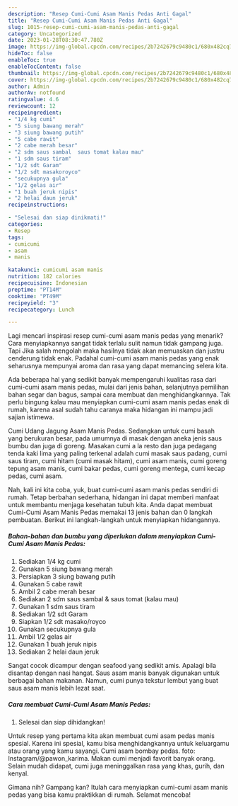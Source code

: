 ```yaml
---
description: "Resep Cumi-Cumi Asam Manis Pedas Anti Gagal"
title: "Resep Cumi-Cumi Asam Manis Pedas Anti Gagal"
slug: 1015-resep-cumi-cumi-asam-manis-pedas-anti-gagal
category: Uncategorized
date: 2023-01-28T08:30:47.780Z
image: https://img-global.cpcdn.com/recipes/2b7242679c9480c1/680x482cq70/cumi-cumi-asam-manis-pedas-foto-resep-utama.jpg
hideToc: false
enableToc: true
enableTocContent: false
thumbnail: https://img-global.cpcdn.com/recipes/2b7242679c9480c1/680x482cq70/cumi-cumi-asam-manis-pedas-foto-resep-utama.jpg
cover: https://img-global.cpcdn.com/recipes/2b7242679c9480c1/680x482cq70/cumi-cumi-asam-manis-pedas-foto-resep-utama.jpg
author: Admin
authorAv: notfound
ratingvalue: 4.6
reviewcount: 12
recipeingredient:
- "1/4 kg cumi"
- "5 siung bawang merah"
- "3 siung bawang putih"
- "5 cabe rawit"
- "2 cabe merah besar"
- "2 sdm saus sambal  saus tomat kalau mau"
- "1 sdm saus tiram"
- "1/2 sdt Garam"
- "1/2 sdt masakoroyco"
- "secukupnya gula"
- "1/2 gelas air"
- "1 buah jeruk nipis"
- "2 helai daun jeruk"
recipeinstructions:

- "Selesai dan siap dinikmati!"
categories:
- Resep
tags:
- cumicumi
- asam
- manis

katakunci: cumicumi asam manis 
nutrition: 182 calories
recipecuisine: Indonesian
preptime: "PT14M"
cooktime: "PT49M"
recipeyield: "3"
recipecategory: Lunch

---
```



Lagi mencari inspirasi resep cumi-cumi asam manis pedas yang menarik? Cara menyiapkannya sangat tidak terlalu sulit namun tidak gampang juga. Tapi Jika salah mengolah maka hasilnya tidak akan memuaskan dan justru cenderung tidak enak. Padahal cumi-cumi asam manis pedas yang enak seharusnya mempunyai aroma dan rasa yang dapat memancing selera kita.


Ada beberapa hal yang sedikit banyak mempengaruhi kualitas rasa dari cumi-cumi asam manis pedas, mulai dari jenis bahan, selanjutnya pemilihan bahan segar dan bagus, sampai cara membuat dan menghidangkannya. Tak perlu bingung kalau mau menyiapkan cumi-cumi asam manis pedas enak di rumah, karena asal sudah tahu caranya maka hidangan ini mampu jadi sajian istimewa.

Cumi Udang Jagung Asam Manis Pedas. Sedangkan untuk cumi basah yang berukuran besar, pada umumnya di masak dengan aneka jenis saus bumbu dan juga di goreng. Masakan cumi a la resto dan juga pedagang tenda kaki lima yang paling terkenal adalah cumi masak saus padang, cumi saus tiram, cumi hitam (cumi masak hitam), cumi asam manis, cumi goreng tepung asam manis, cumi bakar pedas, cumi goreng mentega, cumi kecap pedas, cumi asam.


Nah, kali ini kita coba, yuk, buat cumi-cumi asam manis pedas sendiri di rumah. Tetap berbahan sederhana, hidangan ini dapat memberi manfaat untuk membantu menjaga kesehatan tubuh kita. Anda dapat membuat Cumi-Cumi Asam Manis Pedas memakai 13 jenis bahan dan 0 langkah pembuatan. Berikut ini langkah-langkah untuk menyiapkan hidangannya.

<!--inarticleads1-->

##### Bahan-bahan dan bumbu yang diperlukan dalam menyiapkan Cumi-Cumi Asam Manis Pedas:

1. Sediakan 1/4 kg cumi
1. Gunakan 5 siung bawang merah
1. Persiapkan 3 siung bawang putih
1. Gunakan 5 cabe rawit
1. Ambil 2 cabe merah besar
1. Sediakan 2 sdm saus sambal &amp; saus tomat (kalau mau)
1. Gunakan 1 sdm saus tiram
1. Sediakan 1/2 sdt Garam
1. Siapkan 1/2 sdt masako/royco
1. Gunakan secukupnya gula
1. Ambil 1/2 gelas air
1. Gunakan 1 buah jeruk nipis
1. Sediakan 2 helai daun jeruk


Sangat cocok dicampur dengan seafood yang sedikit amis. Apalagi bila disantap dengan nasi hangat. Saus asam manis banyak digunakan untuk berbagai bahan makanan. Namun, cumi punya tekstur lembut yang buat saus asam manis lebih lezat saat. 

<!--inarticleads2-->

##### Cara membuat Cumi-Cumi Asam Manis Pedas:


1. Selesai dan siap dihidangkan!

Untuk resep yang pertama kita akan membuat cumi asam pedas manis spesial. Karena ini spesial, kamu bisa menghidangkannya untuk keluargamu atau orang yang kamu sayangi. Cumi asam bombay pedas. foto: Instagram/@pawon_karima. Makan cumi menjadi favorit banyak orang. Selain mudah didapat, cumi juga meninggalkan rasa yang khas, gurih, dan kenyal. 

Gimana nih? Gampang kan? Itulah cara menyiapkan cumi-cumi asam manis pedas yang bisa kamu praktikkan di rumah. Selamat mencoba!
